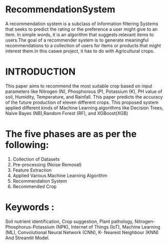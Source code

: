 # RecommendationSystem
A recommendation system is a subclass of Information filtering Systems that seeks to predict the rating or the preference a user might give to an item. In simple words, it is an algorithm that suggests relevant items to users.The goal of a recommender system is to generate meaningful recommendations to a collection of users for items or products that might interest them.In this caswe project, it has to do with Agricultural crops.

# INTRODUCTION
This paper aims to recommend the most suitable crop based on input parameters like Nitrogen (N), Phosphorous (P), Potassium (K), PH value of soil, Humidity, Temperature, and Rainfall. This paper predicts the accuracy of the future production of eleven different crops. This proposed
system applied different kinds of Machine Learning algorithms like Decision Trees, Naïve Bayes (NB),Random Forest (RF), and XGBoost(XGB)

# The five phases are as per the following:
1) Collection of Datasets
2) Pre-processing (Noise Removal)
3) Feature Extraction
4) Applied Various Machine Learning Algorithm
5) Recommendation System
6) Recommended Crop

# Keywords : 
Soil nutrient identification, Crop suggestion, Plant pathology, Nitrogen-Phosphorus-Potassium (NPK), Internet of Things (IoT), Machine Learning (ML), Convolutional Neural Network (CNN), K- Nearest Neighbour (KNN) And Streamlit Model.   
